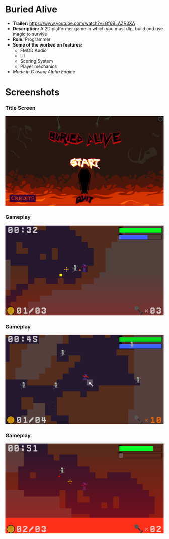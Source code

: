 # Buried Alive
  * **Trailer:**  https://www.youtube.com/watch?v=Gf6BLAZR3XA
  * **Description:** A 2D platformer game in which you must dig, build and use magic to survive
  * **Role:** Programmer
  * **Some of the worked on features:**
    * FMOD Audio
    * UI
    * Scoring System 
    * Player mechanics
  * *Made in C using Alpha Engine*
    
# Screenshots
### Title Screen
![Buried Alive Title](https://github.com/preston-n/Buried-Alive/blob/main/Screenshots/BuriedAlive1.png?raw=true)

### Gameplay
![Buried Alive Gameplay](https://github.com/preston-n/Buried-Alive/blob/main/Screenshots/BuriedAlive2.png?raw=true)

### Gameplay
![Buried Alive Gameplay](https://github.com/preston-n/Buried-Alive/blob/main/Screenshots/BuriedAlive3.png?raw=true)

### Gameplay
![Buried Alive Gameplay](https://github.com/preston-n/Buried-Alive/blob/main/Screenshots/BuriedAlive4.png?raw=true)
